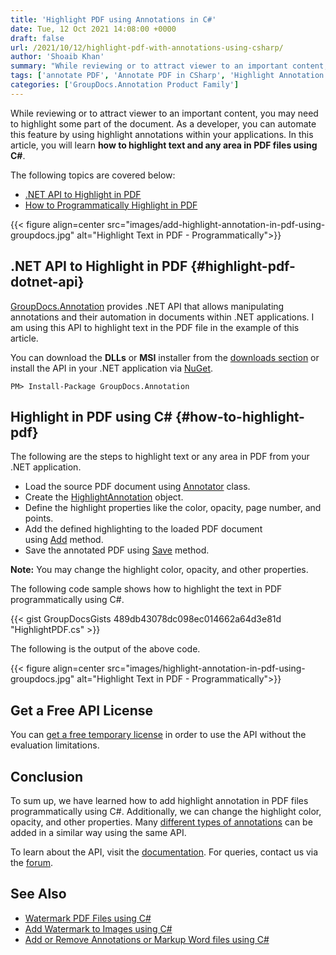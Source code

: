 ```yaml
---
title: 'Highlight PDF using Annotations in C#'
date: Tue, 12 Oct 2021 14:08:00 +0000
draft: false
url: /2021/10/12/highlight-pdf-with-annotations-using-csharp/
author: 'Shoaib Khan'
summary: "While reviewing or to attract viewer to an important content, you may need to highlight some part of the document. As a developer, you can automate this feature by using highlight annotations within your applications. In this article, you will learn **how to highlight text and any area in PDF files using C#**."
tags: ['annotate PDF', 'Annotate PDF in CSharp', 'Highlight Annotation', 'Highlight PDF in CSharp', 'Highlight Text in PDF', 'Text Highlight']
categories: ['GroupDocs.Annotation Product Family']
---
```


While reviewing or to attract viewer to an important content, you may need to highlight some part of the document. As a developer, you can automate this feature by using highlight annotations within your applications. In this article, you will learn **how to highlight text and any area in PDF files using C#**.

The following topics are covered below:

*   [.NET API to Highlight in PDF][1]
*   [How to Programmatically Highlight in PDF][2]



{{< figure align=center src="images/add-highlight-annotation-in-pdf-using-groupdocs.jpg" alt="Highlight Text in PDF - Programmatically">}}


## .NET API to Highlight in PDF {#highlight-pdf-dotnet-api}

[GroupDocs.Annotation][3] provides .NET API that allows manipulating annotations and their automation in documents within .NET applications. I am using this API to highlight text in the PDF file in the example of this article.

You can download the **DLLs** or **MSI** installer from the [downloads section][4] or install the API in your .NET application via [NuGet][5].

```
PM> Install-Package GroupDocs.Annotation
```

## Highlight in PDF using C# {#how-to-highlight-pdf}

The following are the steps to highlight text or any area in PDF from your .NET application.

*   Load the source PDF document using [Annotator][6] class.
*   Create the [HighlightAnnotation][7] object.
*   Define the highlight properties like the color, opacity, page number, and points.
*   Add the defined highlighting to the loaded PDF document using [Add][8] method.
*   Save the annotated PDF using [Save][9] method.

**Note:** You may change the highlight color, opacity, and other properties.

The following code sample shows how to highlight the text in PDF programmatically using C#.

{{< gist GroupDocsGists 489db43078dc098ec014662a64d3e81d "HighlightPDF.cs" >}}

The following is the output of the above code.



{{< figure align=center src="images/highlight-annotation-in-pdf-using-groupdocs.jpg" alt="Highlight Text in PDF - Programmatically">}}


## Get a Free API License

You can [get a free temporary license][10] in order to use the API without the evaluation limitations.

## Conclusion

To sum up, we have learned how to add highlight annotation in PDF files programmatically using C#. Additionally, we can change the highlight color, opacity, and other properties. Many [different types of annotations][11] can be added in a similar way using the same API.

To learn about the API, visit the [documentation][12]. For queries, contact us via the [forum][13].

## See Also

*   [Watermark PDF Files using C#][14]
*   [Add Watermark to Images using C#][15]
*   [Add or Remove Annotations or Markup Word files using C#][16]







[1]: #highlight-pdf-dotnet-api
[2]: #how-to-highlight-pdf
[3]: https://products.groupdocs.com/annotation/
[4]: https://downloads.groupdocs.com/annotation
[5]: https://www.nuget.org/packages/groupdocs.annotation
[6]: https://apireference.groupdocs.com/annotation/net/groupdocs.annotation/annotator
[7]: https://apireference.groupdocs.com/annotation/net/groupdocs.annotation.models.annotationmodels/highlightannotation
[8]: https://apireference.groupdocs.com/annotation/net/groupdocs.annotation/annotator/methods/add/index
[9]: https://apireference.groupdocs.com/annotation/net/groupdocs.annotation/annotator/methods/save/index
[10]: https://purchase.groupdocs.com/temporary-license
[11]: https://apireference.groupdocs.com/annotation/net/groupdocs.annotation.models.annotationmodels
[12]: https://docs.groupdocs.com/redaction
[13]: https://forum.groupdocs.com/
[14]: https://blog.groupdocs.com/2021/07/27/watermark-pdf-files-using-csharp/
[15]: https://blog.groupdocs.com/2020/12/20/add-watermark-to-images-using-csharp-dotnet/
[16]: https://blog.groupdocs.com/2021/06/23/annotate-word-documents-using-csharp/

